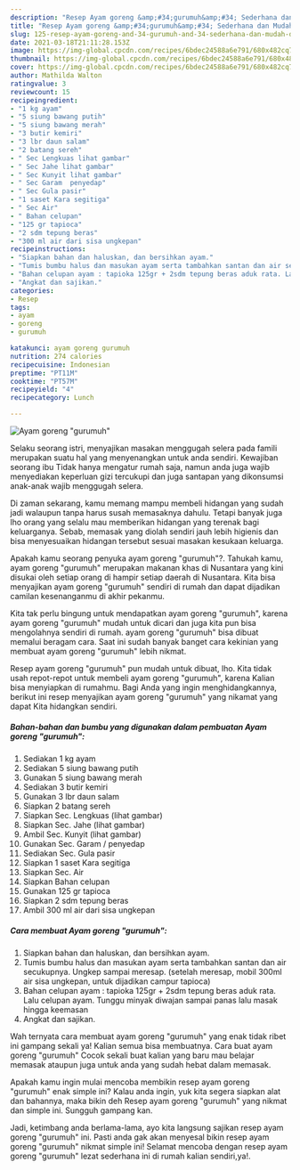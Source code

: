 ```yaml
---
description: "Resep Ayam goreng &amp;#34;gurumuh&amp;#34; Sederhana dan Mudah Dibuat"
title: "Resep Ayam goreng &amp;#34;gurumuh&amp;#34; Sederhana dan Mudah Dibuat"
slug: 125-resep-ayam-goreng-and-34-gurumuh-and-34-sederhana-dan-mudah-dibuat
date: 2021-03-18T21:11:28.153Z
image: https://img-global.cpcdn.com/recipes/6bdec24588a6e791/680x482cq70/ayam-goreng-gurumuh-foto-resep-utama.jpg
thumbnail: https://img-global.cpcdn.com/recipes/6bdec24588a6e791/680x482cq70/ayam-goreng-gurumuh-foto-resep-utama.jpg
cover: https://img-global.cpcdn.com/recipes/6bdec24588a6e791/680x482cq70/ayam-goreng-gurumuh-foto-resep-utama.jpg
author: Mathilda Walton
ratingvalue: 3
reviewcount: 15
recipeingredient:
- "1 kg ayam"
- "5 siung bawang putih"
- "5 siung bawang merah"
- "3 butir kemiri"
- "3 lbr daun salam"
- "2 batang sereh"
- " Sec Lengkuas lihat gambar"
- " Sec Jahe lihat gambar"
- " Sec Kunyit lihat gambar"
- " Sec Garam  penyedap"
- " Sec Gula pasir"
- "1 saset Kara segitiga"
- " Sec Air"
- " Bahan celupan"
- "125 gr tapioca"
- "2 sdm tepung beras"
- "300 ml air dari sisa ungkepan"
recipeinstructions:
- "Siapkan bahan dan haluskan, dan bersihkan ayam."
- "Tumis bumbu halus dan masukan ayam serta tambahkan santan dan air secukupnya. Ungkep sampai meresap. (setelah meresap, mobil 300ml air sisa ungkepan, untuk dijadikan campur tapioca)"
- "Bahan celupan ayam : tapioka 125gr + 2sdm tepung beras aduk rata. Lalu celupan ayam. Tunggu minyak diwajan sampai panas lalu masak hingga keemasan"
- "Angkat dan sajikan."
categories:
- Resep
tags:
- ayam
- goreng
- gurumuh

katakunci: ayam goreng gurumuh 
nutrition: 274 calories
recipecuisine: Indonesian
preptime: "PT11M"
cooktime: "PT57M"
recipeyield: "4"
recipecategory: Lunch

---
```



![Ayam goreng &#34;gurumuh&#34;](https://img-global.cpcdn.com/recipes/6bdec24588a6e791/680x482cq70/ayam-goreng-gurumuh-foto-resep-utama.jpg)

Selaku seorang istri, menyajikan masakan menggugah selera pada famili merupakan suatu hal yang menyenangkan untuk anda sendiri. Kewajiban seorang ibu Tidak hanya mengatur rumah saja, namun anda juga wajib menyediakan keperluan gizi tercukupi dan juga santapan yang dikonsumsi anak-anak wajib menggugah selera.

Di zaman  sekarang, kamu memang mampu membeli hidangan yang sudah jadi walaupun tanpa harus susah memasaknya dahulu. Tetapi banyak juga lho orang yang selalu mau memberikan hidangan yang terenak bagi keluarganya. Sebab, memasak yang diolah sendiri jauh lebih higienis dan bisa menyesuaikan hidangan tersebut sesuai masakan kesukaan keluarga. 



Apakah kamu seorang penyuka ayam goreng &#34;gurumuh&#34;?. Tahukah kamu, ayam goreng &#34;gurumuh&#34; merupakan makanan khas di Nusantara yang kini disukai oleh setiap orang di hampir setiap daerah di Nusantara. Kita bisa menyajikan ayam goreng &#34;gurumuh&#34; sendiri di rumah dan dapat dijadikan camilan kesenanganmu di akhir pekanmu.

Kita tak perlu bingung untuk mendapatkan ayam goreng &#34;gurumuh&#34;, karena ayam goreng &#34;gurumuh&#34; mudah untuk dicari dan juga kita pun bisa mengolahnya sendiri di rumah. ayam goreng &#34;gurumuh&#34; bisa dibuat memalui beragam cara. Saat ini sudah banyak banget cara kekinian yang membuat ayam goreng &#34;gurumuh&#34; lebih nikmat.

Resep ayam goreng &#34;gurumuh&#34; pun mudah untuk dibuat, lho. Kita tidak usah repot-repot untuk membeli ayam goreng &#34;gurumuh&#34;, karena Kalian bisa menyiapkan di rumahmu. Bagi Anda yang ingin menghidangkannya, berikut ini resep menyajikan ayam goreng &#34;gurumuh&#34; yang nikamat yang dapat Kita hidangkan sendiri.

<!--inarticleads1-->

##### Bahan-bahan dan bumbu yang digunakan dalam pembuatan Ayam goreng &#34;gurumuh&#34;:

1. Sediakan 1 kg ayam
1. Sediakan 5 siung bawang putih
1. Gunakan 5 siung bawang merah
1. Sediakan 3 butir kemiri
1. Gunakan 3 lbr daun salam
1. Siapkan 2 batang sereh
1. Siapkan  Sec. Lengkuas (lihat gambar)
1. Siapkan  Sec. Jahe (lihat gambar)
1. Ambil  Sec. Kunyit (lihat gambar)
1. Gunakan  Sec. Garam / penyedap
1. Sediakan  Sec. Gula pasir
1. Siapkan 1 saset Kara segitiga
1. Siapkan  Sec. Air
1. Siapkan  Bahan celupan
1. Gunakan 125 gr tapioca
1. Siapkan 2 sdm tepung beras
1. Ambil 300 ml air dari sisa ungkepan




<!--inarticleads2-->

##### Cara membuat Ayam goreng &#34;gurumuh&#34;:

1. Siapkan bahan dan haluskan, dan bersihkan ayam.
1. Tumis bumbu halus dan masukan ayam serta tambahkan santan dan air secukupnya. Ungkep sampai meresap. (setelah meresap, mobil 300ml air sisa ungkepan, untuk dijadikan campur tapioca)
1. Bahan celupan ayam : tapioka 125gr + 2sdm tepung beras aduk rata. Lalu celupan ayam. Tunggu minyak diwajan sampai panas lalu masak hingga keemasan
1. Angkat dan sajikan.




Wah ternyata cara membuat ayam goreng &#34;gurumuh&#34; yang enak tidak ribet ini gampang sekali ya! Kalian semua bisa membuatnya. Cara buat ayam goreng &#34;gurumuh&#34; Cocok sekali buat kalian yang baru mau belajar memasak ataupun juga untuk anda yang sudah hebat dalam memasak.

Apakah kamu ingin mulai mencoba membikin resep ayam goreng &#34;gurumuh&#34; enak simple ini? Kalau anda ingin, yuk kita segera siapkan alat dan bahannya, maka bikin deh Resep ayam goreng &#34;gurumuh&#34; yang nikmat dan simple ini. Sungguh gampang kan. 

Jadi, ketimbang anda berlama-lama, ayo kita langsung sajikan resep ayam goreng &#34;gurumuh&#34; ini. Pasti anda gak akan menyesal bikin resep ayam goreng &#34;gurumuh&#34; nikmat simple ini! Selamat mencoba dengan resep ayam goreng &#34;gurumuh&#34; lezat sederhana ini di rumah kalian sendiri,ya!.

